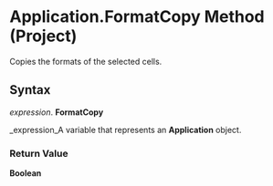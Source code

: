 
# Application.FormatCopy Method (Project)

Copies the formats of the selected cells.


## Syntax

 _expression_. **FormatCopy**

 _expression_A variable that represents an  **Application** object.


### Return Value

 **Boolean**

